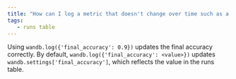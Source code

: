 ```yaml
---
title: "How can I log a metric that doesn't change over time such as a final evaluation accuracy?"
tags:
   - runs table
---
```

Using `wandb.log({'final_accuracy': 0.9})` updates the final accuracy correctly. By default, `wandb.log({'final_accuracy': <value>})` updates `wandb.settings['final_accuracy']`, which reflects the value in the runs table.